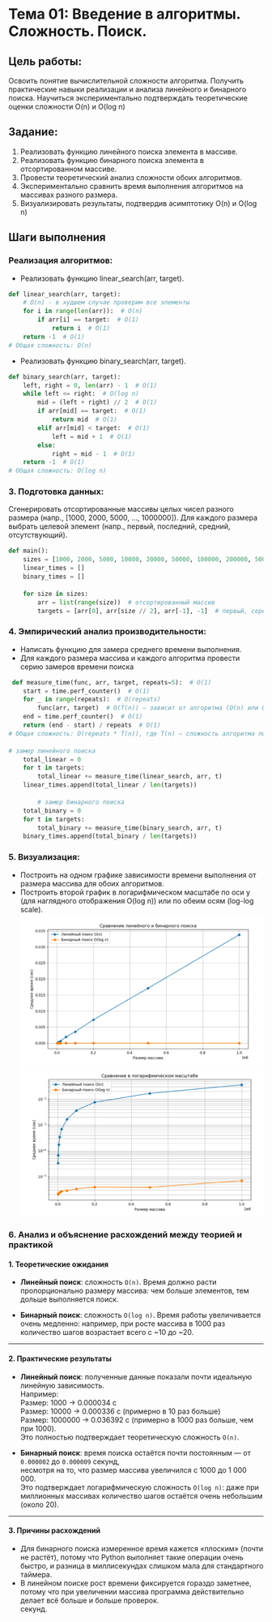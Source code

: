  # Тема 01: Введение в алгоритмы. Сложность. Поиск.
 ## Цель работы: 
 Освоить понятие вычислительной сложности алгоритма. Получить практические навыки
 реализации и анализа линейного и бинарного поиска. Научиться экспериментально подтверждать
 теоретические оценки сложности O(n) и O(log n)
## Задание:
 1. Реализовать функцию линейного поиска элемента в массиве.
 2. Реализовать функцию бинарного поиска элемента в отсортированном массиве.
 3. Провести теоретический анализ сложности обоих алгоритмов.
 4. Экспериментально сравнить время выполнения алгоритмов на массивах разного размера.
 5. Визуализировать результаты, подтвердив асимптотику O(n) и O(log n)
## Шаги выполнения
 ### Реализация алгоритмов:
 - Реализовать функцию linear_search(arr, target).
```python
def linear_search(arr, target):
    # O(n) - в худшем случае проверим все элементы
    for i in range(len(arr)):  # O(n)
        if arr[i] == target:  # O(1)
            return i  # O(1)
    return -1  # O(1)
# Общая сложность: O(n)
```
 - Реализовать функцию binary_search(arr, target).
```python
def binary_search(arr, target):
    left, right = 0, len(arr) - 1  # O(1)
    while left <= right:  # O(log n)
        mid = (left + right) // 2  # O(1)
        if arr[mid] == target:  # O(1)
            return mid  # O(1)
        elif arr[mid] < target:  # O(1)
            left = mid + 1  # O(1)
        else:
            right = mid - 1  # O(1)
    return -1  # O(1)
# Общая сложность: O(log n)
```
### 3. Подготовка данных: 
Сгенерировать отсортированные массивы целых чисел разного размера
 (напр., [1000, 2000, 5000, ..., 1000000]). Для каждого размера выбрать целевой элемент
 (напр., первый, последний, средний, отсутствующий).
```python
def main():
    sizes = [1000, 2000, 5000, 10000, 20000, 50000, 100000, 200000, 500000, 1000000]
    linear_times = []
    binary_times = []

    for size in sizes:
        arr = list(range(size))  # отсортированный массив
        targets = [arr[0], arr[size // 2], arr[-1], -1]  # первый, середина, последний, отсутствующий
```
### 4. Эмпирический анализ производительности:
 - Написать функцию для замера среднего времени выполнения.
 - Для каждого размера массива и каждого алгоритма провести серию замеров времени
 поиска
```python
 def measure_time(func, arr, target, repeats=5):  # O(1)
    start = time.perf_counter()  # O(1)
    for _ in range(repeats):  # O(repeats)
        func(arr, target)  # O(T(n)) — зависит от алгоритма (O(n) или O(log n))
    end = time.perf_counter()  # O(1)
    return (end - start) / repeats  # O(1)
# Общая сложность: O(repeats * T(n)), где T(n) — сложность алгоритма поиск

# замер линейного поиска
    total_linear = 0
    for t in targets:
        total_linear += measure_time(linear_search, arr, t)
    linear_times.append(total_linear / len(targets))

        # замер бинарного поиска
    total_binary = 0
    for t in targets:
        total_binary += measure_time(binary_search, arr, t)
    binary_times.append(total_binary / len(targets))
```
 ### 5. Визуализация:
 - Построить на одном графике зависимости времени выполнения от размера массива для
 обоих алгоритмов.
 - Построить второй график в логарифмическом масштабе по оси y (для наглядного
 отображения O(log n)) или по обеим осям (log-log scale).
![img_2.png](img_2.png)
![img_3.png](img_3.png)
### 6. Анализ и объяснение расхождений между теорией и практикой  

#### 1. Теоретические ожидания  

-  **Линейный поиск**: сложность `O(n)`. Время должно расти пропорционально размеру массива: чем больше элементов, тем дольше выполняется поиск.  

-  **Бинарный поиск**: сложность `O(log n)`. Время работы увеличивается очень медленно: например, при росте массива в 1000 раз количество шагов возрастает всего с ~10 до ~20.  

---

#### 2. Практические результаты  

-  **Линейный поиск**: полученные данные показали почти идеальную линейную зависимость.  
   Например:  
  Размер: 1000  → 0.000034 c  
  Размер: 10000 → 0.000336 c (примерно в 10 раз больше)  
  Размер: 1000000 → 0.036392 c (примерно в 1000 раз больше, чем при 1000).  
  Это полностью подтверждает теоретическую сложность `O(n)`.  

-  **Бинарный поиск**: время поиска остаётся почти постоянным — от `0.000002` до `0.000009` секунд,  
   несмотря на то, что размер массива увеличился с 1000 до 1 000 000.  
   Это подтверждает логарифмическую сложность `O(log n)`: даже при миллионных массивах количество шагов остаётся очень небольшим (около 20).  

---

#### 3. Причины расхождений  

-  Для бинарного поиска измеренное время кажется «плоским» (почти не растёт), потому что Python выполняет такие операции очень быстро, и разница в миллисекундах слишком мала для стандартного таймера.  
-  В линейном поиске рост времени фиксируется гораздо заметнее, потому что при увеличении массива программа действительно делает всё больше и больше проверок.  
секунд.
